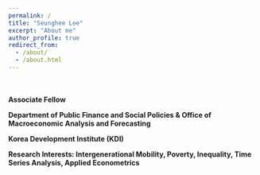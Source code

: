 ```yaml
---
permalink: /
title: "Seunghee Lee"
excerpt: "About me"
author_profile: true
redirect_from: 
  - /about/
  - /about.html
---
```

   ㅤ
   
   
<b> Associate Fellow

Department of Public Finance and Social Policies
& Office of Macroeconomic Analysis and Forecasting

Korea Development Institute (KDI)

Research Interests:  Intergenerational Mobility, Poverty, Inequality, Time Series Analysis, Applied Econometrics </b>
